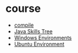 # course
- [compile](https://github.com/lujiamin/course/tree/master/compile) 
- [Java Skills Tree](https://github.com/lujiamin/course/blob/master/notes/java%20skills.md)   
- [Windows Environments](https://github.com/lujiamin/course/blob/master/notes/WindowsEnvironment.md)
- [Ubuntu Environment](https://github.com/lujiamin/course/blob/master/notes/UbuntuEnvironment.md)
